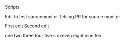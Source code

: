 Scripts

Edit to test sourcemonitor
Tetsing PR for source monitor

First edit
Second edit

one
two
three
four
five
six
seven
eight
nine
ten
